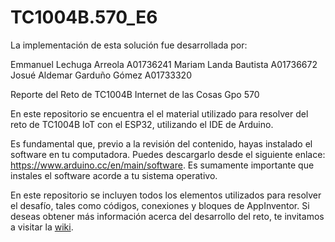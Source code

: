 # TC1004B.570_E6

La implementación de esta solución fue desarrollada por:

Emmanuel Lechuga Arreola A01736241
Mariam Landa Bautista A01736672
Josué Aldemar Garduño Gómez A01733320

Reporte del Reto de TC1004B Internet de las Cosas Gpo 570

En este repositorio se encuentra el el material utilizado para resolver del reto de TC1004B IoT con el ESP32, utilizando el IDE de Arduino. 

Es fundamental que, previo a la revisión del contenido, hayas instalado el software en tu computadora. Puedes descargarlo desde el siguiente enlace: https://www.arduino.cc/en/main/software. Es sumamente importante que instales el software acorde a tu sistema operativo.

En este repositorio se incluyen todos los elementos utilizados para resolver el desafío, tales como códigos, conexiones y bloques de AppInventor. 
Si deseas obtener más información acerca del desarrollo del reto, te invitamos a visitar la [wiki](https://github.com/aldemar3002/TC1004B.570_E6/wiki).
